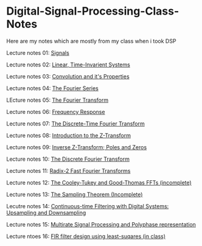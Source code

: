 # Digital-Signal-Processing-Class-Notes
Here are my notes which are mostly from my class when i took DSP

Lecture notes 01: [Signals](Digital_Signal_Processing_Class_Notes/Digital_Signal_Processing_Lecture_01__Signals.pdf) 

Lecture notes 02: [Linear, Time-Invarient Systems](Digital_Signal_Processing_Class_Notes/Digital_Signal_Processing_Lecture_02__Linear,_Time-Invarient_Systems.pdf)

Lecture notes 03: [Convolution and it's Properties](Digital_Signal_Processing_Class_Notes/Digital_Signal_Processing_Lecture_03__Convolution_and_its_Properties.pdf)

Lecture notes 04: [The Fourier Series](Digital_Signal_Processing_Class_Notes/Digital_Signal_Processing_Lecture_04__The_Fourier_Series.pdf)

LEcture notes 05: [The Fourier Transform](Digital_Signal_Processing_Class_Notes/Digital_Signal_Processing_Lecture_05__The_Fourier_Transform.pdf)

Lecture notes 06: [Frequency Response](Digital_Signal_Processing_Class_Notes/Digital_Signal_Processing_Lecture_06__Frequency_Response.pdf)

Lecture notes 07: [The Discrete-Time Fourier Transform](Digital_Signal_Processing_Class_Notes/Digital_Signal_Processing_Lecture_07__The_Discrete-Time_Fourier_Transform.pdf)

Lecture notes 08: [Introduction to the Z-Transform](Digital_Signal_Processing_Class_Notes/Digital_Signal_Processing_Lecture_08__Introduction_to_the_Z-Transform.pdf)

Lecture notes 09: [Inverse Z-Transform; Poles and Zeros](Digital_Signal_Processing_Class_Notes/Digital_Signal_Processing_Lecture_09__Inverse_Z-Transform;_Poles_and_Zeros.pdf)

Lecture notes 10: [The Discrete Fourier Transform](Digital_Signal_Processing_Class_Notes/Digital_Signal_Processing_Lecture_10__The_Discrete_Fourier_Transform.pdf)

Lecture notes 11: [Radix-2 Fast Fourier Transforms](Digital_Signal_Processing_Class_Notes/Digital_Signal_Processing_Lecture_11;_Radix-2_Fast_Fourier_Transforms.pdf)

Lecture notes 12: [The Cooley-Tukey and Good-Thomas FFTs (incomplete)](Digital_Signal_Processing_Class_Notes/Digital_Signal_Processing_Lecture_12;_The_Cooley-Tukey_and_Good-Thomas_FFTs_(Incomplete).pdf)

Lecture notes 13: [The Sampling Theorem (Incomplete)](Digital_Signal_Processing_Class_Notes/Digital_Signal_Processing_Lecture_13;_The_Sampling_Theorem_(Incomplete).pdf)

Lecutre notes 14: [Continuous-time Filtering with Digital Systems: Upsampling and Downsampling](Digital_Signal_Processing_Class_Notes/Digital_Signal_Processing_Lecture_14;_Continuous-time_Filtering_with_Digital_Systems;_upsampling_and_downsampling.pdf)

Lecture notes 15: [Multirate Signal Processing and Polyphase representation](Digital_Signal_Processing_Class_Notes/Digital_Signal_Processing_Lecture_15;_Multirate_Signal_Processing_and_Polyphase_representations.pdf)

Lecture ntoes 16: [FIR filter design using least-suqares (in class)](Digital_Signal_Processing_Class_Notes/Digital_Signal_Processing_Lecture_16_(In_Class);_FIR_filter_design_using_least-squares.pdf)


